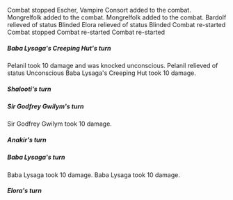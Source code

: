Combat stopped
Escher, Vampire Consort added to the combat.
Mongrelfolk added to the combat.
Mongrelfolk added to the combat.
Bardolf relieved of status Blinded
Elora relieved of status Blinded
Combat re-started
Combat stopped
Combat re-started
Combat re-started
##### Baba Lysaga's Creeping Hut's turn
Pelanil took 10 damage and was knocked unconscious.
Pelanil relieved of status Unconscious
Baba Lysaga's Creeping Hut took 10 damage.
##### Shalooti's turn
##### Sir Godfrey Gwilym's turn
Sir Godfrey Gwilym took 10 damage.
##### Anakir's turn
##### Baba Lysaga's turn
Baba Lysaga took 10 damage.
Baba Lysaga took 10 damage.
##### Elora's turn
